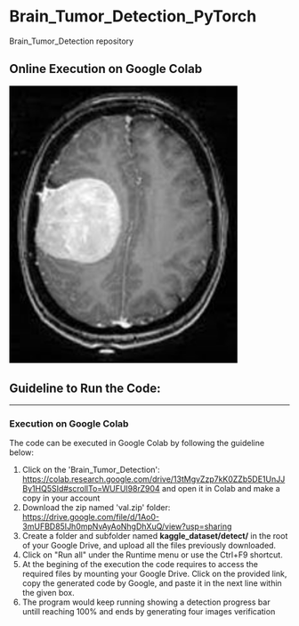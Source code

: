 # Brain_Tumor_Detection_PyTorch

Brain_Tumor_Detection repository


##  Online Execution on Google Colab

<img src = "SD.jpg" width=410>

## Guideline to Run the Code:
____________________________________
### Execution on Google Colab

The code can be executed in Google Colab by following the guideline below:
1. Click on the 'Brain_Tumor_Detection': https://colab.research.google.com/drive/13tMgvZzp7kK0ZZb5DE1UnJJBy1HQ5SId#scrollTo=WUFUI98rZ904 and open it in Colab and make a copy in your account
2. Download the zip named 'val.zip' folder: https://drive.google.com/file/d/1Ao0-3mUFBD85IJh0mpNvAyAoNhgDhXuQ/view?usp=sharing
3. Create a folder and subfolder named **kaggle_dataset/detect/** in the root of your Google Drive, and upload all the files previously downloaded.
4. Click on "Run all" under the Runtime menu or use the Ctrl+F9 shortcut.
5. At the begining of the execution the code requires to access the required files by mounting your Google Drive. Click on the provided link, copy the generated code by Google, and paste it in the next line within the given box.
6. The program would keep running showing a detection progress bar untill reaching 100% and ends by generating four images verification
